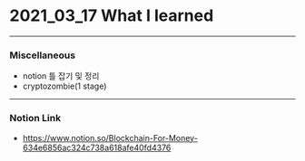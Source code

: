 # 2021_03_17 What I learned

-----
### Miscellaneous

* notion 틀 잡기 및 정리
* cryptozombie(1 stage)

-----

### Notion Link

- <https://www.notion.so/Blockchain-For-Money-634e6856ac324c738a618afe40fd4376>
